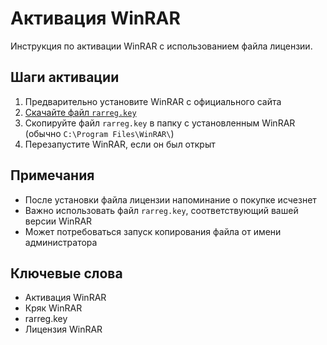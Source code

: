 # Активация WinRAR

Инструкция по активации WinRAR с использованием файла лицензии.

## Шаги активации

1. Предварительно установите WinRAR с официального сайта
2. [Скачайте файл `rarreg.key`](blob:https://github.com/fadabede-b3df-4995-b577-aa9da43b4566) 
3. Скопируйте файл `rarreg.key` в папку с установленным WinRAR (обычно `C:\Program Files\WinRAR\`)
4. Перезапустите WinRAR, если он был открыт

## Примечания

- После установки файла лицензии напоминание о покупке исчезнет
- Важно использовать файл `rarreg.key`, соответствующий вашей версии WinRAR
- Может потребоваться запуск копирования файла от имени администратора

## Ключевые слова
- Активация WinRAR
- Кряк WinRAR
- rarreg.key
- Лицензия WinRAR
